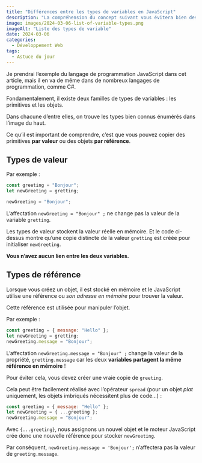 ```yaml
---
title: "Différences entre les types de variables en JavaScript"
description: "La compréhension du concept suivant vous évitera bien des maux de tête et est considérée comme la clé d'un développement réussi."
image: images/2024-03-06-list-of-variable-types.png
imageAlt: "Liste des types de variable"
date: 2024-03-06
categories:
  - Développement Web
tags:
  - Astuce du jour
---
```


Je prendrai l’exemple du langage de programmation JavaScript dans cet article, mais il en va de même dans de nombreux langages de programmation, comme C#.

Fondamentalement, il existe deux familles de types de variables : les primitives et les objets.

Dans chacune d’entre elles, on trouve les types bien connus énumérés dans l’image du haut.

Ce qu’il est important de comprendre, c’est que vous pouvez copier des primitives **par valeur** ou des objets **par référence**.

## Types de valeur

Par exemple :

```javascript
const greeting = "Bonjour";
let newGreeting = gretting;

newGreeting = "Bonjour";
```

L’affectation `newGreeting = "Bonjour" ;` ne change pas la valeur de la variable `gretting`.

Les types de valeur stockent la valeur réelle en mémoire. Et le code ci-dessus montre qu’une copie distincte de la valeur `gretting` est créée pour initialiser `newGreeting`.

**Vous n’avez aucun lien entre les deux variables.**

## Types de référence

Lorsque vous créez un objet, il est stocké en mémoire et le JavaScript utilise une référence ou _son adresse en mémoire_ pour trouver la valeur.

Cette référence est utilisée pour manipuler l’objet.

Par exemple :

```javascript
const greeting = { message: "Hello" };
let newGreeting = gretting;
newGreeting.message = "Bonjour";
```

L’affectation `newGreeting.message = "Bonjour" ;` change la valeur de la propriété, `gretting.message` car les deux **variables partagent la même référence en mémoire** !

Pour éviter cela, vous devez créer une vraie copie de `greeting`.

Cela peut être facilement réalisé avec l’opérateur `spread` (pour un objet _plat_ uniquement, les objets imbriqués nécessitent plus de code…) :

```javascript
const greeting = { message: "Hello" };
let newGreeting = { ...greeting };
newGreeting.message = "Bonjour";
```

Avec `{...greeting}`, nous assignons un nouvel objet et le moteur JavaScript crée donc une nouvelle référence pour stocker `newGreeting`.

Par conséquent, `newGreeting.message = 'Bonjour';` n’affectera pas la valeur de `greeting.message`.
